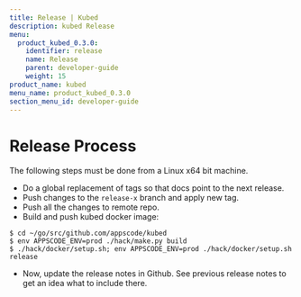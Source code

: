 ```yaml
---
title: Release | Kubed
description: kubed Release
menu:
  product_kubed_0.3.0:
    identifier: release    
    name: Release
    parent: developer-guide
    weight: 15
product_name: kubed
menu_name: product_kubed_0.3.0
section_menu_id: developer-guide
---
```


# Release Process

The following steps must be done from a Linux x64 bit machine.

- Do a global replacement of tags so that docs point to the next release.
- Push changes to the `release-x` branch and apply new tag.
- Push all the changes to remote repo.
- Build and push kubed docker image:
```console
$ cd ~/go/src/github.com/appscode/kubed
$ env APPSCODE_ENV=prod ./hack/make.py build
$ ./hack/docker/setup.sh; env APPSCODE_ENV=prod ./hack/docker/setup.sh release
```

- Now, update the release notes in Github. See previous release notes to get an idea what to include there.
